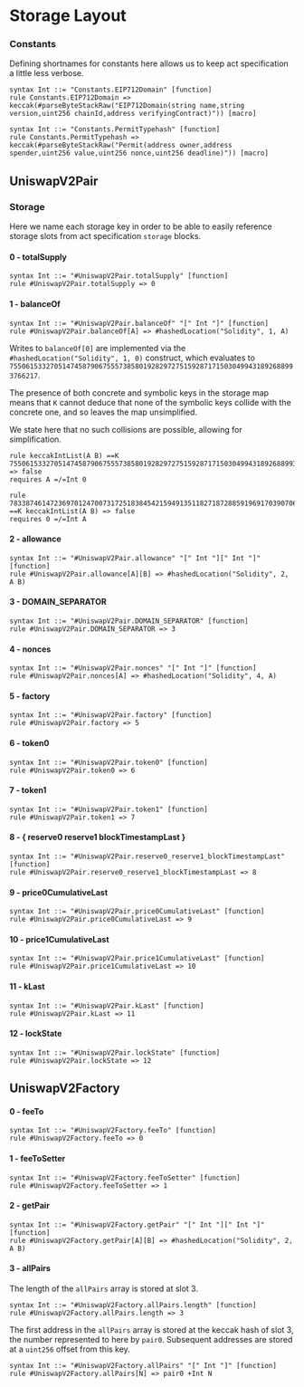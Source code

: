 # Storage Layout

### Constants

Defining shortnames for constants here allows us to keep act specification a
little less verbose.

```k
syntax Int ::= "Constants.EIP712Domain" [function]
rule Constants.EIP712Domain => keccak(#parseByteStackRaw("EIP712Domain(string name,string version,uint256 chainId,address verifyingContract)")) [macro]

syntax Int ::= "Constants.PermitTypehash" [function]
rule Constants.PermitTypehash => keccak(#parseByteStackRaw("Permit(address owner,address spender,uint256 value,uint256 nonce,uint256 deadline)")) [macro]
```

## UniswapV2Pair

### Storage

Here we name each storage key in order to be able to easily reference storage
slots from act specification `storage` blocks.

#### 0 - totalSupply

```k
syntax Int ::= "#UniswapV2Pair.totalSupply" [function]
rule #UniswapV2Pair.totalSupply => 0
```

#### 1 - balanceOf

```k
syntax Int ::= "#UniswapV2Pair.balanceOf" "[" Int "]" [function]
rule #UniswapV2Pair.balanceOf[A] => #hashedLocation("Solidity", 1, A)
```

Writes to `balanceOf[0]` are implemented via the `#hashedLocation("Solidity", 1, 0)` construct, which evaluates to `75506153327051474587906755573858019282972751592871715030499431892688993766217`.

The presence of both concrete and symbolic keys in the storage map means that `K` cannot deduce that none of the symbolic keys collide with the concrete one, and so leaves the map unsimplified.

We state here that no such collisions are possible, allowing for simplification.

```k
rule keccakIntList(A B) ==K 75506153327051474587906755573858019282972751592871715030499431892688993766217 => false
requires A =/=Int 0

rule 78338746147236970124700731725183845421594913511827187288591969170390706184117 ==K keccakIntList(A B) => false
requires 0 =/=Int A
```

#### 2 - allowance

```k
syntax Int ::= "#UniswapV2Pair.allowance" "[" Int "][" Int "]" [function]
rule #UniswapV2Pair.allowance[A][B] => #hashedLocation("Solidity", 2, A B)
```

#### 3 - DOMAIN_SEPARATOR

```k
syntax Int ::= "#UniswapV2Pair.DOMAIN_SEPARATOR" [function]
rule #UniswapV2Pair.DOMAIN_SEPARATOR => 3
```

#### 4 - nonces

```k
syntax Int ::= "#UniswapV2Pair.nonces" "[" Int "]" [function]
rule #UniswapV2Pair.nonces[A] => #hashedLocation("Solidity", 4, A)
```

#### 5 - factory

```k
syntax Int ::= "#UniswapV2Pair.factory" [function]
rule #UniswapV2Pair.factory => 5
```

#### 6 - token0

```k
syntax Int ::= "#UniswapV2Pair.token0" [function]
rule #UniswapV2Pair.token0 => 6
```

#### 7 - token1

```k
syntax Int ::= "#UniswapV2Pair.token1" [function]
rule #UniswapV2Pair.token1 => 7
```

#### 8 - { reserve0 reserve1 blockTimestampLast }

```k
syntax Int ::= "#UniswapV2Pair.reserve0_reserve1_blockTimestampLast" [function]
rule #UniswapV2Pair.reserve0_reserve1_blockTimestampLast => 8
```

#### 9 - price0CumulativeLast

```k
syntax Int ::= "#UniswapV2Pair.price0CumulativeLast" [function]
rule #UniswapV2Pair.price0CumulativeLast => 9
```

#### 10 - price1CumulativeLast

```k
syntax Int ::= "#UniswapV2Pair.price1CumulativeLast" [function]
rule #UniswapV2Pair.price1CumulativeLast => 10
```

#### 11 - kLast

```k
syntax Int ::= "#UniswapV2Pair.kLast" [function]
rule #UniswapV2Pair.kLast => 11
```

#### 12 - lockState

```k
syntax Int ::= "#UniswapV2Pair.lockState" [function]
rule #UniswapV2Pair.lockState => 12
```

## UniswapV2Factory

#### 0 - feeTo

```k
syntax Int ::= "#UniswapV2Factory.feeTo" [function]
rule #UniswapV2Factory.feeTo => 0
```

#### 1 - feeToSetter

```k
syntax Int ::= "#UniswapV2Factory.feeToSetter" [function]
rule #UniswapV2Factory.feeToSetter => 1
```

#### 2 - getPair

```k
syntax Int ::= "#UniswapV2Factory.getPair" "[" Int "][" Int "]" [function]
rule #UniswapV2Factory.getPair[A][B] => #hashedLocation("Solidity", 2, A B)
```

#### 3 - allPairs

The length of the `allPairs` array is stored at slot 3.

```k
syntax Int ::= "#UniswapV2Factory.allPairs.length" [function]
rule #UniswapV2Factory.allPairs.length => 3
```

The first address in the `allPairs` array is stored at the keccak hash of
slot 3, the number represented to here by `pair0`. Subsequent addresses are
stored at a `uint256` offset from this key.

```k
syntax Int ::= "#UniswapV2Factory.allPairs" "[" Int "]" [function]
rule #UniswapV2Factory.allPairs[N] => pair0 +Int N
```
